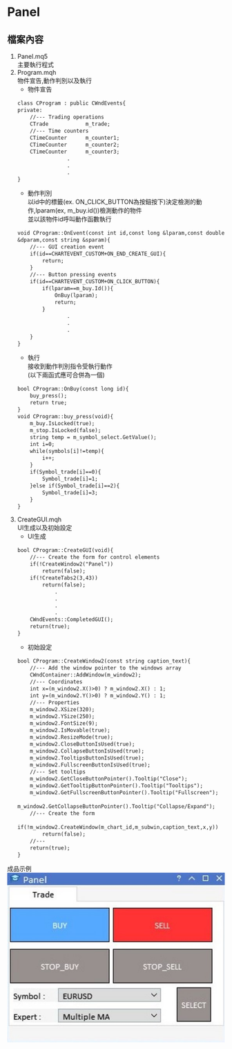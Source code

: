 # Panel
## 檔案內容

1. Panel.mq5  
    主要執行程式
2. Program.mqh  
    物件宣告,動作判別以及執行
    - 物件宣告
    ```
    class CProgram : public CWndEvents{
    private:
        //--- Trading operations
        CTrade            m_trade;
        //--- Time counters
        CTimeCounter      m_counter1;
        CTimeCounter      m_counter2;
        CTimeCounter      m_counter3;
                    .
                    .
                    .
    }
    ```
    - 動作判別  
    以id中的標籤(ex. ON_CLICK_BUTTON為按鈕按下)決定檢測的動作,lparam(ex, m_buy.id())檢測動作的物件  
    並以該物件id呼叫動作函數執行
    ```
    void CProgram::OnEvent(const int id,const long &lparam,const double &dparam,const string &sparam){
        //--- GUI creation event
        if(id==CHARTEVENT_CUSTOM+ON_END_CREATE_GUI){
            return;
        }
        //--- Button pressing events
        if(id==CHARTEVENT_CUSTOM+ON_CLICK_BUTTON){
            if(lparam==m_buy.Id()){
                OnBuy(lparam);
                return;
            }
                    .
                    .
                    .
        }
    }
    ```
    - 執行  
    接收到動作判別指令受執行動作  
    (以下兩函式應可合併為一個)
    ```
    bool CProgram::OnBuy(const long id){
        buy_press();
        return true;
    }
    void CProgram::buy_press(void){
        m_buy.IsLocked(true);
        m_stop.IsLocked(false);
        string temp = m_symbol_select.GetValue();
        int i=0;
        while(symbols[i]!=temp){
            i++;
        }
        if(Symbol_trade[i]==0){
            Symbol_trade[i]=1;
        }else if(Symbol_trade[i]==2){
            Symbol_trade[i]=3;
        }
    }
    ```
3. CreateGUI.mqh  
    UI生成以及初始設定
    - UI生成
    ```
    bool CProgram::CreateGUI(void){
        //--- Create the form for control elements
        if(!CreateWindow2("Panel"))
            return(false);
        if(!CreateTabs2(3,43))
            return(false);
                .
                .
                .
                .
        CWndEvents::CompletedGUI();
        return(true);
    }
    ```
    - 初始設定
    ```
    bool CProgram::CreateWindow2(const string caption_text){
        //--- Add the window pointer to the windows array
        CWndContainer::AddWindow(m_window2);
        //--- Coordinates
        int x=(m_window2.X()>0) ? m_window2.X() : 1;
        int y=(m_window2.Y()>0) ? m_window2.Y() : 1;
        //--- Properties
        m_window2.XSize(320);
        m_window2.YSize(250);
        m_window2.FontSize(9);
        m_window2.IsMovable(true);
        m_window2.ResizeMode(true);
        m_window2.CloseButtonIsUsed(true);
        m_window2.CollapseButtonIsUsed(true);
        m_window2.TooltipsButtonIsUsed(true);
        m_window2.FullscreenButtonIsUsed(true);
        //--- Set tooltips
        m_window2.GetCloseButtonPointer().Tooltip("Close");
        m_window2.GetTooltipButtonPointer().Tooltip("Tooltips");
        m_window2.GetFullscreenButtonPointer().Tooltip("Fullscreen");
        m_window2.GetCollapseButtonPointer().Tooltip("Collapse/Expand");
        //--- Create the form
        if(!m_window2.CreateWindow(m_chart_id,m_subwin,caption_text,x,y))
            return(false);
        //---
        return(true);
    }
    ```

成品示例  
![image](https://github.com/worldstar/MT5-MultiTimeFrame-MA-TDI-Dashboard/blob/main/UI_full.ver-panel/Panel.jpg)
